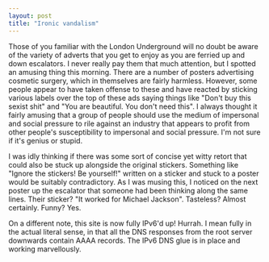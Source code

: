 ```yaml
---
layout: post
title: "Ironic vandalism"
---
```

Those of you familiar with the London Underground will no doubt be aware of
the variety of adverts that you get to enjoy as you are ferried up and down
escalators. I never really pay them that much attention, but I spotted an
amusing thing this morning. There are a number of posters advertising cosmetic
surgery, which in themselves are fairly harmless. However, some people appear
to have taken offense to these and have reacted by sticking various labels
over the top of these ads saying things like "Don't buy this sexist shit" and
"You are beautiful. You don't need this". I always thought it fairly amusing
that a group of people should use the medium of impersonal and social pressure
to rile against an industry that appears to profit from other people's
susceptibility to impersonal and social pressure. I'm not sure if it's genius
or stupid.

I was idly thinking if there was some sort of concise yet witty retort that
could also be stuck up alongside the original stickers. Something like "Ignore
the stickers! Be yourself!" written on a sticker and stuck to a poster would
be suitably contradictory. As I was musing this, I noticed on the next poster
up the escalator that someone had been thinking along the same lines. Their
sticker? "It worked for Michael Jackson". Tasteless? Almost certainly. Funny?
Yes.

On a different note, this site is now fully IPv6'd up! Hurrah. I mean fully in
the actual literal sense, in that all the DNS responses from the root server
downwards contain AAAA records. The IPv6 DNS glue is in place and working
marvellously.
